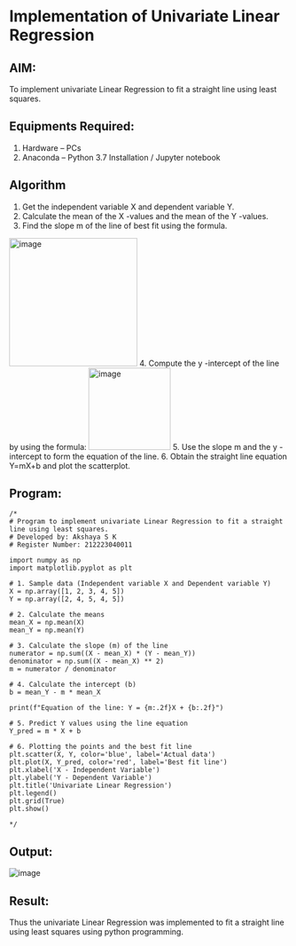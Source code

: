 # Implementation of Univariate Linear Regression
## AIM:
To implement univariate Linear Regression to fit a straight line using least squares.

## Equipments Required:
1. Hardware – PCs
2. Anaconda – Python 3.7 Installation / Jupyter notebook

## Algorithm
1. Get the independent variable X and dependent variable Y.
2. Calculate the mean of the X -values and the mean of the Y -values.
3. Find the slope m of the line of best fit using the formula. 
<img width="231" alt="image" src="https://user-images.githubusercontent.com/93026020/192078527-b3b5ee3e-992f-46c4-865b-3b7ce4ac54ad.png">
4. Compute the y -intercept of the line by using the formula:
<img width="148" alt="image" src="https://user-images.githubusercontent.com/93026020/192078545-79d70b90-7e9d-4b85-9f8b-9d7548a4c5a4.png">
5. Use the slope m and the y -intercept to form the equation of the line.
6. Obtain the straight line equation Y=mX+b and plot the scatterplot.

## Program:
```
/*
# Program to implement univariate Linear Regression to fit a straight line using least squares.
# Developed by: Akshaya S K
# Register Number: 212223040011

import numpy as np
import matplotlib.pyplot as plt

# 1. Sample data (Independent variable X and Dependent variable Y)
X = np.array([1, 2, 3, 4, 5])      
Y = np.array([2, 4, 5, 4, 5])      

# 2. Calculate the means
mean_X = np.mean(X)
mean_Y = np.mean(Y)

# 3. Calculate the slope (m) of the line
numerator = np.sum((X - mean_X) * (Y - mean_Y))
denominator = np.sum((X - mean_X) ** 2)
m = numerator / denominator

# 4. Calculate the intercept (b)
b = mean_Y - m * mean_X

print(f"Equation of the line: Y = {m:.2f}X + {b:.2f}")

# 5. Predict Y values using the line equation
Y_pred = m * X + b

# 6. Plotting the points and the best fit line
plt.scatter(X, Y, color='blue', label='Actual data')
plt.plot(X, Y_pred, color='red', label='Best fit line')
plt.xlabel('X - Independent Variable')
plt.ylabel('Y - Dependent Variable')
plt.title('Univariate Linear Regression')
plt.legend()
plt.grid(True)
plt.show()
 
*/
```

## Output:
![image](https://github.com/user-attachments/assets/a9e88f45-9386-4170-a00a-a1e7c0f63a9b)



## Result:
Thus the univariate Linear Regression was implemented to fit a straight line using least squares using python programming.

